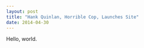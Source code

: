 ```yaml
---
layout: post
title: "Hank Quinlan, Horrible Cop, Launches Site"
date: 2014-04-30
---
```


Hello, world.
